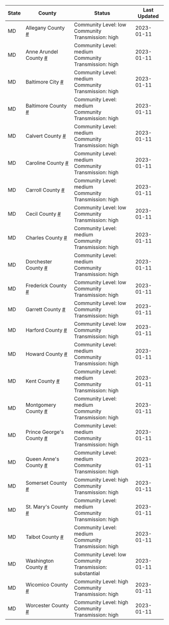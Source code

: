State | County | Status | Last Updated
--- | --- | --- | --- 
MD | Allegany County <a href="#allegany_county">#</a> | <a name="allegany_county"></a>Community Level: low<br/>Community Transmission: high | 2023-01-11
MD | Anne Arundel County <a href="#anne_arundel_county">#</a> | <a name="anne_arundel_county"></a>Community Level: medium<br/>Community Transmission: high | 2023-01-11
MD | Baltimore City <a href="#baltimore_city">#</a> | <a name="baltimore_city"></a>Community Level: medium<br/>Community Transmission: high | 2023-01-11
MD | Baltimore County <a href="#baltimore_county">#</a> | <a name="baltimore_county"></a>Community Level: medium<br/>Community Transmission: high | 2023-01-11
MD | Calvert County <a href="#calvert_county">#</a> | <a name="calvert_county"></a>Community Level: medium<br/>Community Transmission: high | 2023-01-11
MD | Caroline County <a href="#caroline_county">#</a> | <a name="caroline_county"></a>Community Level: medium<br/>Community Transmission: high | 2023-01-11
MD | Carroll County <a href="#carroll_county">#</a> | <a name="carroll_county"></a>Community Level: medium<br/>Community Transmission: high | 2023-01-11
MD | Cecil County <a href="#cecil_county">#</a> | <a name="cecil_county"></a>Community Level: low<br/>Community Transmission: high | 2023-01-11
MD | Charles County <a href="#charles_county">#</a> | <a name="charles_county"></a>Community Level: medium<br/>Community Transmission: high | 2023-01-11
MD | Dorchester County <a href="#dorchester_county">#</a> | <a name="dorchester_county"></a>Community Level: medium<br/>Community Transmission: high | 2023-01-11
MD | Frederick County <a href="#frederick_county">#</a> | <a name="frederick_county"></a>Community Level: low<br/>Community Transmission: high | 2023-01-11
MD | Garrett County <a href="#garrett_county">#</a> | <a name="garrett_county"></a>Community Level: low<br/>Community Transmission: high | 2023-01-11
MD | Harford County <a href="#harford_county">#</a> | <a name="harford_county"></a>Community Level: low<br/>Community Transmission: high | 2023-01-11
MD | Howard County <a href="#howard_county">#</a> | <a name="howard_county"></a>Community Level: medium<br/>Community Transmission: high | 2023-01-11
MD | Kent County <a href="#kent_county">#</a> | <a name="kent_county"></a>Community Level: medium<br/>Community Transmission: high | 2023-01-11
MD | Montgomery County <a href="#montgomery_county">#</a> | <a name="montgomery_county"></a>Community Level: medium<br/>Community Transmission: high | 2023-01-11
MD | Prince George's County <a href="#prince_george's_county">#</a> | <a name="prince_george's_county"></a>Community Level: medium<br/>Community Transmission: high | 2023-01-11
MD | Queen Anne's County <a href="#queen_anne's_county">#</a> | <a name="queen_anne's_county"></a>Community Level: medium<br/>Community Transmission: high | 2023-01-11
MD | Somerset County <a href="#somerset_county">#</a> | <a name="somerset_county"></a>Community Level: high<br/>Community Transmission: high | 2023-01-11
MD | St. Mary's County <a href="#st._mary's_county">#</a> | <a name="st._mary's_county"></a>Community Level: medium<br/>Community Transmission: high | 2023-01-11
MD | Talbot County <a href="#talbot_county">#</a> | <a name="talbot_county"></a>Community Level: medium<br/>Community Transmission: high | 2023-01-11
MD | Washington County <a href="#washington_county">#</a> | <a name="washington_county"></a>Community Level: low<br/>Community Transmission: substantial | 2023-01-11
MD | Wicomico County <a href="#wicomico_county">#</a> | <a name="wicomico_county"></a>Community Level: high<br/>Community Transmission: high | 2023-01-11
MD | Worcester County <a href="#worcester_county">#</a> | <a name="worcester_county"></a>Community Level: high<br/>Community Transmission: high | 2023-01-11
